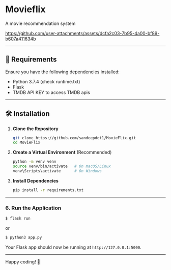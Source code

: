 # Movieflix
A movie recommendation system 

https://github.com/user-attachments/assets/dcfa2c03-7b95-4a00-bf89-b607a411634b

---

## 📌 Requirements

Ensure you have the following dependencies installed:

- Python 3.7.4 (check runtime.txt)
- Flask
- TMDB API KEY to access TMDB apis

---

## 🛠️ Installation

1. **Clone the Repository**
   ```sh
   git clone https://github.com/sandeepdot1/MovieFlix.git
   cd MovieFlix
   ```

2. **Create a Virtual Environment** (Recommended)
   ```sh
   python -m venv venv
   source venv/bin/activate   # On macOS/Linux
   venv\Scripts\activate      # On Windows
   ```

3. **Install Dependencies**
   ```sh
   pip install -r requirements.txt
   ```

---

### 6. Run the Application

```sh
$ flask run
```

or

```sh
$ python3 app.py
```

Your Flask app should now be running at `http://127.0.0.1:5000`.

---

Happy coding! 🚀

